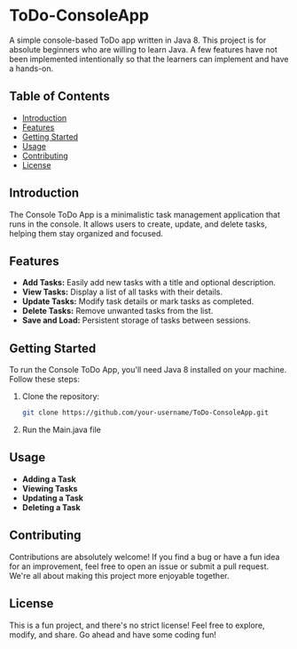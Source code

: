 # ToDo-ConsoleApp

A simple console-based ToDo app written in Java 8. This project is for absolute beginners who are willing to learn Java. A few features have not been implemented intentionally so that the learners can implement and have a hands-on. 

## Table of Contents

- [Introduction](#introduction)
- [Features](#features)
- [Getting Started](#getting-started)
- [Usage](#usage)
- [Contributing](#contributing)
- [License](#license)

## Introduction

The Console ToDo App is a minimalistic task management application that runs in the console. It allows users to create, update, and delete tasks, helping them stay organized and focused.

## Features

- **Add Tasks:** Easily add new tasks with a title and optional description.
- **View Tasks:** Display a list of all tasks with their details.
- **Update Tasks:** Modify task details or mark tasks as completed.
- **Delete Tasks:** Remove unwanted tasks from the list.
- **Save and Load:** Persistent storage of tasks between sessions.

## Getting Started

To run the Console ToDo App, you'll need Java 8 installed on your machine. Follow these steps:

1. Clone the repository:

   ```bash
   git clone https://github.com/your-username/ToDo-ConsoleApp.git

2. Run the Main.java file

## Usage

- **Adding a Task**
- **Viewing Tasks**
- **Updating a Task**
- **Deleting a Task**

## Contributing

Contributions are absolutely welcome! If you find a bug or have a fun idea for an improvement, feel free to open an issue or submit a pull request. We're all about making this project more enjoyable together.

## License

This is a fun project, and there's no strict license! Feel free to explore, modify, and share. Go ahead and have some coding fun!

